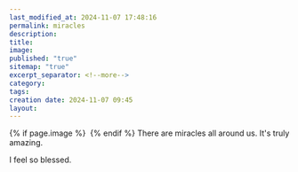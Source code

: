 ```yaml
---
last_modified_at: 2024-11-07 17:48:16
permalink: miracles
description: 
title: 
image: 
published: "true"
sitemap: "true"
excerpt_separator: <!--more-->
category: 
tags: 
creation date: 2024-11-07 09:45
layout:
---
```



{% if page.image %} <img src="{{ page.image }}" alt=""> {% endif %}
There are miracles all around us. It's truly amazing. 

I feel so blessed. 
